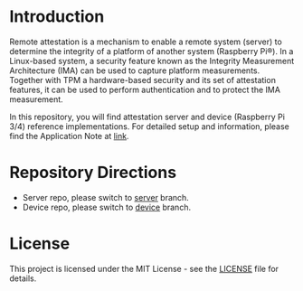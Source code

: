 # Introduction
Remote attestation is a mechanism to enable a remote system (server) to determine the integrity of a platform of another system (Raspberry Pi®). In a Linux-based system, a security feature known as the Integrity Measurement Architecture (IMA) can be used to capture platform measurements. Together with TPM a hardware-based security and its set of attestation features, it can be used to perform authentication and to protect the IMA measurement.

In this repository, you will find attestation server and device (Raspberry Pi 3/4) reference implementations. For detailed setup and information, please find the Application Note at [link](https://github.com/Infineon/remote-attestation-optiga-tpm/tree/master/documents).

# Repository Directions
- Server repo, please switch to [server](https://github.com/Infineon/remote-attestation-optiga-tpm/tree/server) branch.
- Device repo, please switch to [device](https://github.com/Infineon/remote-attestation-optiga-tpm/tree/device) branch.

# License
This project is licensed under the MIT License - see the [LICENSE](LICENSE) file for details.
